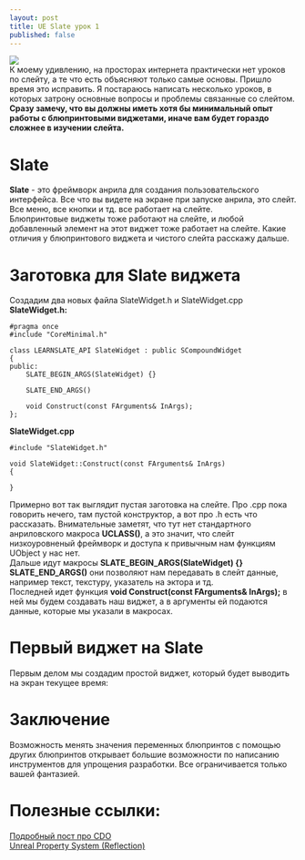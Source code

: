 ```yaml
---
layout: post
title: UE Slate урок 1
published: false
---
```

![]({{site.baseurl}}/images/2023-01-20-change-CDO-by-blueprint/2023-01-20-change-CDO-by-blueprint.prewiev.png)  
К моему удивлению, на просторах интернета практически нет уроков по слейту, а те что есть объясняют только самые основы. Пришло время это исправить. Я постараюсь написать несколько уроков, в которых затрону основные вопросы и проблемы связанные со слейтом.  
**Сразу замечу, что вы должны иметь хотя бы минимальный опыт работы с блюпринтовыми виджетами, иначе вам будет гораздо сложнее в изучении слейта.**

# Slate
**Slate** - это фреймворк анрила для создания пользовательского интерфейса. Все что вы видете на экране при запуске анрила, это слейт. Все меню, все кнопки и тд. все работает на слейте.  
Блюпринтовые виджеты тоже работают на слейте, и любой добавленный элемент на этот виджет тоже работает на слейте. Какие отличия у блюпринтового виджета и чистого слейта расскажу дальше.  

# Заготовка для Slate виджета
Создадим два новых файла SlateWidget.h и SlateWidget.cpp
**SlateWidget.h:**

	#pragma once
	#include "CoreMinimal.h"
	
	class LEARNSLATE_API SlateWidget : public SCompoundWidget
	{
	public:
		SLATE_BEGIN_ARGS(SlateWidget) {}
	
		SLATE_END_ARGS()
		
		void Construct(const FArguments& InArgs);
	};

**SlateWidget.cpp**

	#include "SlateWidget.h"
	
	void SlateWidget::Construct(const FArguments& InArgs)
	{
		
	}

Примерно вот так выглядит пустая заготовка на слейте. Про .cpp пока говорить нечего, там пустой конструктор, а вот про .h есть что рассказать. Внимательные заметят, что тут нет стандартного анриловского макроса **UCLASS()**, а это значит, что слейт низкоуровненый фреймворк и доступа к привычным нам функциям UObject у нас нет.  
Дальше идут макросы **SLATE_BEGIN_ARGS(SlateWidget) {} SLATE_END_ARGS()** они позволяют нам передавать в слейт данные, например текст, текстуру, указатель на эктора и тд.  
Последней идет функция **void Construct(const FArguments& InArgs);** в ней мы будем создавать наш виджет, а в аргументы ей подаются данные, которые мы указали в макросах.

# Первый виджет на Slate
Первым делом мы создадим простой виджет, который будет выводить на экран текущее время:
























# Заключение
Возможность менять значения переменных блюпринтов с помощью других блюпринтов открывает большие возможности по написанию инструментов для упрощения разработки. Все ограничивается только вашей фантазией.

# Полезные ссылки:
[Подробный пост про CDO](https://1danielcoelho.github.io/unreal-engine-basics-base-classes/)  
[Unreal Property System (Reflection)](https://www.unrealengine.com/en-US/blog/unreal-property-system-reflection)
